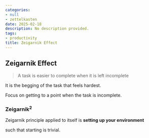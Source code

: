 ```yaml
---
categories:
- null
- zettelkasten
date: 2025-02-18
description: No description provided.
tags:
- productivity
title: Zeigarnik Effect
---
```


## Zeigarnik Effect

> A task is easier to complete when it is left incomplete

It is the begging of the task that feels hardest.

Focus on getting to a point when the task is incomplete.

### $\text{Zeigarnik}^2$

Zeigarnik principle applied to itself is **setting up your environment** 

such that starting is trivial.
